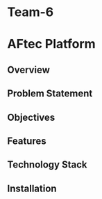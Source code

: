 # Team-6
# AFtec Platform

## Overview

## Problem Statement

## Objectives


## Features

## Technology Stack

## Installation
